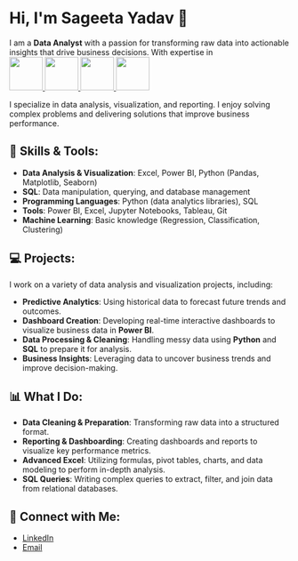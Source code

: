 # Hi, I'm Sageeta Yadav 👋

I am a **Data Analyst** with a passion for transforming raw data into actionable insights that drive business decisions.
With expertise in  
   <a href="https://powerbi.microsoft.com/" target="_blank">
     <img src="https://github.com/user-attachments/assets/cb297339-18b7-4521-8305-6c8c185d194d"  width="60" height="60" >
  </a>
  <a href="https://www.microsoft.com/en-in/microsoft-365/excel" target="_blank">
    <img src="https://github.com/user-attachments/assets/e95f543d-e9d8-427e-8f87-4e2e2f288831" width="60" height="60" >
  </a> 
  <a href="https://www.mysql.com/" target="_blank">
    <img src="https://github.com/user-attachments/assets/6cf6b0d9-f774-4409-bffb-ef4c8c029c21"  width="60" height="60" >
  </a>
  <a href="https://www.python.org/" target="_blank">
    <img src="https://github.com/user-attachments/assets/fb4d004b-888a-40cb-813a-d695ad3a960f" width="60" height="60" >
  </a> 
  
  I specialize in data analysis, visualization, and reporting. I enjoy solving complex problems and delivering solutions that improve business performance.

## 🚀 Skills & Tools: 
- **Data Analysis & Visualization**: Excel, Power BI, Python (Pandas, Matplotlib, Seaborn)
- **SQL**: Data manipulation, querying, and database management
- **Programming Languages**: Python (data analytics libraries), SQL
- **Tools**: Power BI, Excel, Jupyter Notebooks, Tableau, Git
- **Machine Learning**: Basic knowledge (Regression, Classification, Clustering)

## 💻 Projects:
I work on a variety of data analysis and visualization projects, including:
- **Predictive Analytics**: Using historical data to forecast future trends and outcomes.
- **Dashboard Creation**: Developing real-time interactive dashboards to visualize business data in **Power BI**.
- **Data Processing & Cleaning**: Handling messy data using **Python** and **SQL** to prepare it for analysis.
- **Business Insights**: Leveraging data to uncover business trends and improve decision-making.

## 📊 What I Do:
- **Data Cleaning & Preparation**: Transforming raw data into a structured format.
- **Reporting & Dashboarding**: Creating dashboards and reports to visualize key performance metrics.
- **Advanced Excel**: Utilizing formulas, pivot tables, charts, and data modeling to perform in-depth analysis.
- **SQL Queries**: Writing complex queries to extract, filter, and join data from relational databases.

## 🔗 Connect with Me:
- [LinkedIn](https://www.linkedin.com/in/sageeta-yadav)  
- [Email](mailto:sageeta.yadav.da@gmail.com)
 

